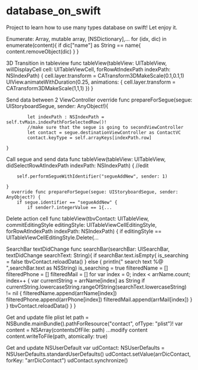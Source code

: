 # database_on_swift
Project to learn how to use many types database on swift! Let enjoy it.

Enumerate: Array, mutable array, [NSDictionary],...
  for (idx, dic) in enumerate(content){
            if dic["name"] as String == name{
                content.removeObject(dic)
            }
        }

3D Transition in tableview
    func tableView(tableView: UITableView, willDisplayCell cell: UITableViewCell, forRowAtIndexPath indexPath: NSIndexPath) {
        cell.layer.transform = CATransform3DMakeScale(0.1,0.1,1)
        UIView.animateWithDuration(0.25, animations:
            { cell.layer.transform = CATransform3DMakeScale(1,1,1) })
    }

Send data between 2 ViewController
      override func prepareForSegue(segue: UIStoryboardSegue,
        sender: AnyObject!){
            
            let indexPath : NSIndexPath = self.tvMain.indexPathForSelectedRow()!
            //make sure that the segue is going to secondViewController
            let contact = segue.destinationViewController as ContactVC
            contact.keyType = self.arrayKeys[indexPath.row]
            
    }

Call segue and send data
      func tableView(tableView: UITableView, didSelectRowAtIndexPath indexPath: NSIndexPath) {
        //edit
        
        self.performSegueWithIdentifier("segueAddNew", sender: 1)
        
    }
      override func prepareForSegue(segue: UIStoryboardSegue, sender: AnyObject?) {
        if segue.identifier == "segueAddNew" {
            if sender?.integerValue == 1{...
            

Delete action cell
  func tableView(tbvContact: UITableView, commitEditingStyle editingStyle: UITableViewCellEditingStyle, forRowAtIndexPath indexPath: NSIndexPath) {
        if editingStyle == UITableViewCellEditingStyle.Delete{...

SearchBar textDidChange
  func searchBar(searchBar: UISearchBar, textDidChange searchText: String){
        if searchBar.text.isEmpty{
            is_searching = false
            tbvContact.reloadData()
        } else {
            println(" search text %@ ",searchBar.text as NSString)
            is_searching = true
            filteredName = []
            filteredPhone = []
            filteredMail = []
            for var index = 0; index < arrName.count; index++
            {
                var currentString = arrName[index] as String
                if currentString.lowercaseString.rangeOfString(searchText.lowercaseString)  != nil {
                    filteredName.append(arrName[index])
                    filteredPhone.append(arrPhone[index])
                    filteredMail.append(arrMail[index])
                }
            }
            tbvContact.reloadData()
        }
    }

Get and update file plist
  let path = NSBundle.mainBundle().pathForResource("contact", ofType: "plist")!
  var content = NSArray(contentsOfFile: path)
  ...modify content
  content.writeToFile(path, atomically: true)

Get and update NSUserDefault
    var udContact: NSUserDefaults = NSUserDefaults.standardUserDefaults()
    udContact.setValue(arrDicContact, forKey: "arrDicContact")
    udContact.synchronize()
    

